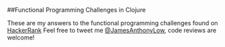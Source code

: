 ##Functional Programming Challenges in Clojure

These are my answers to the functional programming challenges found on [HackerRank](https://www.hackerrank.com/domains/fp)
Feel free to tweet me [@JamesAnthonyLow](twitter.com/JamesAnthonyLow), code reviews are welcome! 
